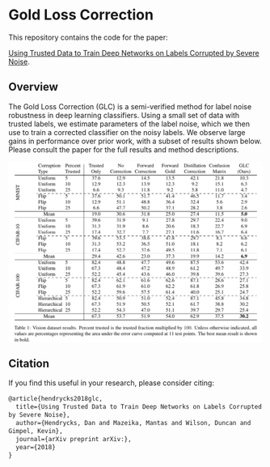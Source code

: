 # Gold Loss Correction

This repository contains the code for the paper:

[Using Trusted Data to Train Deep Networks on Labels Corrupted by Severe Noise](https://www.example.com).


## Overview

The Gold Loss Correction (GLC) is a semi-verified method for label noise robustness in deep learning classifiers. Using a small set of data with trusted labels, we estimate parameters of the label noise, which we then use to train a corrected classifier on the noisy labels. We observe large gains in performance over prior work, with a subset of results shown below. Please consult the paper for the full results and method descriptions.

<img align="center" src="glc_vision_results.png" width="750">

## Citation

If you find this useful in your research, please consider citing:

    @article{hendrycks2018glc,
      title={Using Trusted Data to Train Deep Networks on Labels Corrupted by Severe Noise},
      author={Hendrycks, Dan and Mazeika, Mantas and Wilson, Duncan and Gimpel, Kevin},
      journal={arXiv preprint arXiv:},
      year={2018}
    }
